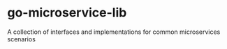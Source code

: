 # go-microservice-lib
A collection of interfaces and implementations for common microservices scenarios
